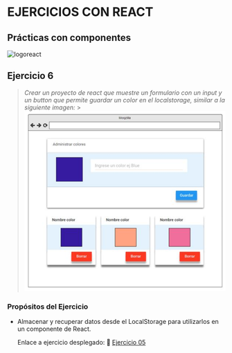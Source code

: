 # EJERCICIOS CON REACT

## Prácticas con componentes

![logoreact](https://www.patterns.dev/img/reactjs/react-logo@3x.svg)

## Ejercicio 6

> _Crear un proyecto de react que muestre un formulario con un input y un button que permite guardar un color en el localstorage, similar a la siguiente imagen:_ > ![imagenEjemplo](https://github.com/Moricegram/ReactTP06/blob/main/ejemplo06.JPG)

### Propósitos del Ejercicio

- Almacenar y recuperar datos desde el LocalStorage para utilizarlos en un componente de React.

  Enlace a ejercicio desplegado: 🔗
  [Ejercicio 05](https://)
